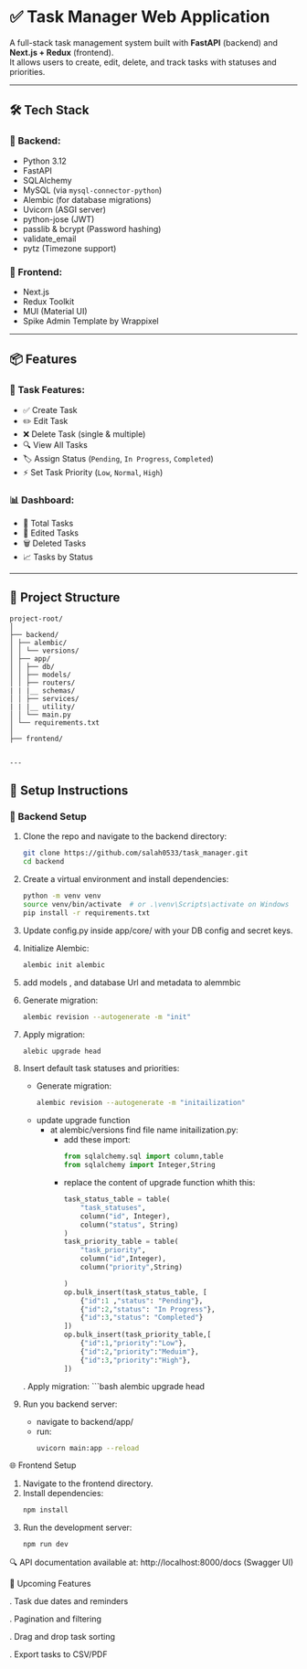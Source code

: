 # ✅ Task Manager Web Application

A full-stack task management system built with **FastAPI** (backend) and **Next.js + Redux** (frontend).  
It allows users to create, edit, delete, and track tasks with statuses and priorities.

---

## 🛠️ Tech Stack

### 🚀 Backend:
- Python 3.12
- FastAPI
- SQLAlchemy
- MySQL (via `mysql-connector-python`)
- Alembic (for database migrations)
- Uvicorn (ASGI server)
- python-jose (JWT)
- passlib & bcrypt (Password hashing)
- validate_email
- pytz (Timezone support)

### 🎨 Frontend:
- Next.js
- Redux Toolkit
- MUI (Material UI)
- Spike Admin Template by Wrappixel

---

## 📦 Features

### 🎯 Task Features:
- ✅ Create Task
- ✏️ Edit Task
- ❌ Delete Task (single & multiple)
- 🔍 View All Tasks
- 🏷️ Assign Status (`Pending`, `In Progress`, `Completed`)
- ⚡ Set Task Priority (`Low`, `Normal`, `High`)

### 📊 Dashboard:
- 🔢 Total Tasks
- 🧾 Edited Tasks
- 🗑️ Deleted Tasks
- 📈 Tasks by Status

---

## 📁 Project Structure

    project-root/
    │
    ├── backend/
    │ ├── alembic/
    │ │ └── versions/
    │ ├── app/
    │ │ ├── db/
    │ │ ├── models/
    │ │ ├── routers/
    | | |__ schemas/
    │ │ ├── services/
    | | |__ utility/
    │ │ └── main.py
    │ └── requirements.txt
    │
    ├── frontend/


    ---

## 🧰 Setup Instructions

### 🐍 Backend Setup

1. Clone the repo and navigate to the backend directory:
   ```bash
   git clone https://github.com/salah0533/task_manager.git
   cd backend

2. Create a virtual environment and install dependencies:
    ```bash
    python -m venv venv
    source venv/bin/activate  # or .\venv\Scripts\activate on Windows
    pip install -r requirements.txt

3. Update config.py inside app/core/ with your DB config and secret keys.

4. Initialize Alembic:
    ```bash
    alembic init alembic
5. add models , and database Url and metadata to alemmbic

6. Generate migration:
    ```bash
    alembic revision --autogenerate -m "init" 

7. Apply migration:
    ```bash
    alebic upgrade head

8. Insert default task statuses and priorities:
    - Generate migration:
        ```bash
        alembic revision --autogenerate -m "initailization"
    - update upgrade function
        - at alembic/versions find file name initailization.py:
            - add these import:
                ```python
                from sqlalchemy.sql import column,table
                from sqlalchemy import Integer,String
            - replace the content of upgrade function whith this:
                ```python
                task_status_table = table(
                    "task_statuses", 
                    column("id", Integer),
                    column("status", String)
                )
                task_priority_table = table(
                    "task_priority",
                    column("id",Integer),
                    column("priority",String)

                )
                op.bulk_insert(task_status_table, [
                    {"id":1 ,"status": "Pending"},
                    {"id":2,"status": "In Progress"},
                    {"id":3,"status": "Completed"}
                ])
                op.bulk_insert(task_priority_table,[
                    {"id":1,"priority":"Low"},
                    {"id":2,"priority":"Meduim"},
                    {"id":3,"priority":"High"},
                ])
    . Apply migration:
        ```bash
        alembic upgrade head
9. Run you backend server:
    - navigate to backend/app/
    - run:
        ```bash
        uvicorn main:app --reload

🌐 Frontend Setup
1. Navigate to the frontend directory.
2. Install dependencies:
    ```bash
    npm install
3. Run the development server:
    ```bash
    npm run dev

🔍 API documentation available at:
http://localhost:8000/docs (Swagger UI)

📌 Upcoming Features

. Task due dates and reminders

. Pagination and filtering

. Drag and drop task sorting

. Export tasks to CSV/PDF

